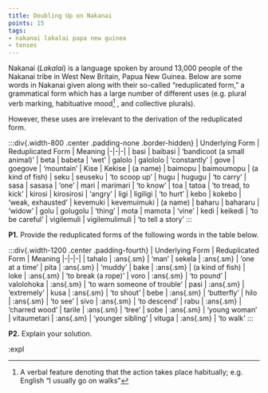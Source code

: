 ```yaml
---
title: Doubling Up on Nakanai 
points: 15
tags:
- nakanai lakalai papa new guinea
- tenses
---
```


Nakanai (*Lakalai*) is a language spoken by around 13,000 people of the Nakanai tribe in West New Britain,
Papua New Guinea. Below are some words in Nakanai given along with their so-called “reduplicated form,” a
grammatical form which has a large number of different uses (e.g. plural verb marking, habituative mood[^1]
,
and collective plurals).

However, these uses are irrelevant to the derivation of the reduplicated form.

[^1]: A verbal feature denoting that the action takes place habitually; e.g. English “I usually go on walks”

:::div{.width-800 .center .padding-none .border-hidden}
| Underlying Form | Reduplicated Form | Meaning
|-|-|-|
| basi | baibasi | ‘bandicoot (a small animal)’
| beta | babeta | ‘wet’
| galolo | galololo | ‘constantly’
| gove | goegove | ‘mountain’
| Kise | Kekise | (a name)
| baimopu | baimoumopu | (a kind of fish)
| seku | seuseku | ‘to scoop up’
| hugu | hugugu | ‘to carry’
| sasa | sasasa | ‘one’
| mari | marimari | ‘to know’
| toa | tatoa | ‘to tread, to kick’
| kirosi | kirosirosi | ‘angry’
| ligi | ligiligi | ‘to hurt’
| kebo | kokebo | ‘weak, exhausted’
| kevemuki | kevemuimuki | (a name)
| baharu | bahararu | ‘widow’
| golu | golugolu | ‘thing’
| mota | mamota | ‘vine’
| kedi | keikedi | ‘to be careful’
| vigilemuli | vigilemulimuli | ‘to tell a story’
:::

**P1.** Provide the reduplicated forms of the following words in the table below.

:::div{.width-1200 .center .padding-fourth}
| Underlying Form | Reduplicated Form | Meaning
|-|-|-|
| tahalo | :ans{.sm} | ‘man’
| sekela | :ans{.sm} | ‘one at a time’
| pita | :ans{.sm} | ‘muddy’
| bake | :ans{.sm} | (a kind of fish)
| loke | :ans{.sm} | ‘to break (a rope)’
| voro | :ans{.sm} | ‘to pound’
| valolohoka | :ans{.sm} | ‘to warn someone of trouble’
| pasi | :ans{.sm} | ‘extremely’
| kusa | :ans{.sm} | ‘to shout’
| bebe | :ans{.sm} | ‘butterfly’
| hilo | :ans{.sm} | ‘to see’
| sivo | :ans{.sm} | ‘to descend’
| rabu | :ans{.sm} | ‘charred wood’
| tarile | :ans{.sm} | ‘tree’
| sobe | :ans{.sm} | ‘young woman’
| vitaumetari | :ans{.sm} | ‘younger sibling’
| vituga | :ans{.sm} | ‘to walk’
:::

**P2.** Explain your solution.

:expl